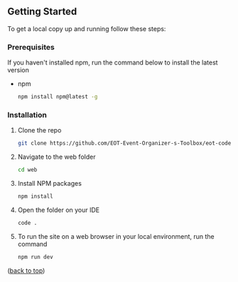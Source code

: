 <!-- GETTING STARTED -->
## Getting Started

To get a local copy up and running follow these steps:

### Prerequisites

If you haven't installed npm, run the command below to install the latest version
* npm
  ```sh
  npm install npm@latest -g
  ```

### Installation

1. Clone the repo
   ```sh
   git clone https://github.com/EOT-Event-Organizer-s-Toolbox/eot-codebase.git
   ```
2. Navigate to the web folder
    ```sh
    cd web
    ```
3. Install NPM packages
   ```sh
   npm install
   ```
4. Open the folder on your IDE
   ```sh
   code .
   ```
5. To run the site on a web browser in your local environment, run the command
    ```sh
    npm run dev
    ```
<p align="left">(<a href="#readme-top">back to top</a>)</p>